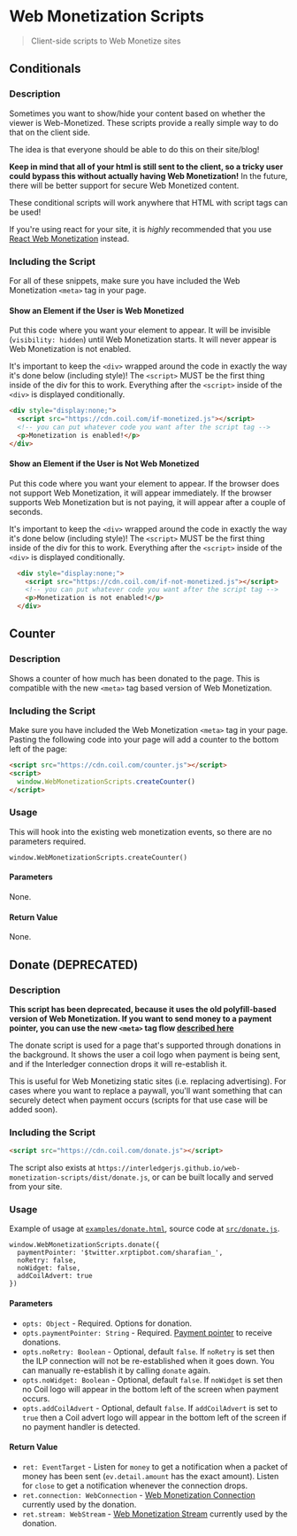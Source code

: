 # Web Monetization Scripts
> Client-side scripts to Web Monetize sites

## Conditionals

### Description

Sometimes you want to show/hide your content based on whether the viewer is
Web-Monetized. These scripts provide a really simple way to do that on the
client side.

The idea is that everyone should be able to do this on their site/blog!

**Keep in mind that all of your html is still sent to the client, so a tricky
user could bypass this without actually having Web Monetization!** In the
future, there will be better support for secure Web Monetized content.

These conditional scripts will work anywhere that HTML with script tags can be used!

If you're using react for your site, it is _highly_ recommended that you use
[React Web Monetization](https://github.com/sharafian/react-web-monetization)
instead.

### Including the Script

For all of these snippets, make sure you have included the Web Monetization
`<meta>` tag in your page.

#### Show an Element if the User is Web Monetized

Put this code where you want your element to appear. It will be invisible
(`visibility: hidden`) until Web Monetization starts. It will never appear is
Web Monetization is not enabled.

It's important to keep the `<div>` wrapped around the code in exactly the way
it's done below (including style)! The `<script>` MUST be the first thing
inside of the div for this to work. Everything after the `<script>` inside of
the `<div>` is displayed conditionally.

```html
<div style="display:none;">
  <script src="https://cdn.coil.com/if-monetized.js"></script>
  <!-- you can put whatever code you want after the script tag -->
  <p>Monetization is enabled!</p>
</div>
```

#### Show an Element if the User is Not Web Monetized

Put this code where you want your element to appear. If the browser does not
support Web Monetization, it will appear immediately. If the browser supports
Web Monetization but is not paying, it will appear after a couple of seconds.

It's important to keep the `<div>` wrapped around the code in exactly the way
it's done below (including style)! The `<script>` MUST be the first thing
inside of the div for this to work. Everything after the `<script>` inside of
the `<div>` is displayed conditionally.

```html
  <div style="display:none;">
    <script src="https://cdn.coil.com/if-not-monetized.js"></script>
    <!-- you can put whatever code you want after the script tag -->
    <p>Monetization is not enabled!</p>
  </div>
```

## Counter

### Description

Shows a counter of how much has been donated to the page. This is compatible
with the new `<meta>` tag based version of Web Monetization.

### Including the Script

Make sure you have included the Web Monetization `<meta>` tag in your page.
Pasting the following code into your page will add a counter to the bottom left
of the page:

```html
<script src="https://cdn.coil.com/counter.js"></script>
<script>
  window.WebMonetizationScripts.createCounter()
</script>
```

### Usage

This will hook into the existing web monetization events, so there are no
parameters required.

```
window.WebMonetizationScripts.createCounter()
```

#### Parameters

None.

#### Return Value

None.

## Donate (DEPRECATED)

### Description

**This script has been deprecated, because it uses the old polyfill-based
version of Web Monetization.  If you want to send money to a payment pointer,
you can use the new `<meta>` tag flow [described
here](https://medium.com/interledger-blog/simplifying-web-monetization-871aee326170)**

The donate script is used for a page that's supported through donations in the
background. It shows the user a coil logo when payment is being sent, and if
the Interledger connection drops it will re-establish it.

This is useful for Web Monetizing static sites (i.e. replacing advertising). For cases where you want to replace a paywall, you'll want something that can securely detect when payment occurs (scripts for that use case will be added soon).

### Including the Script

```html
<script src="https://cdn.coil.com/donate.js"></script>
```

The script also exists at `https://interledgerjs.github.io/web-monetization-scripts/dist/donate.js`, or can be built locally and served from your site.

### Usage

Example of usage at [`examples/donate.html`](https://github.com/interledgerjs/web-monetization-scripts/blob/master/examples/donate.html), source code at [`src/donate.js`](https://github.com/interledgerjs/web-monetization-scripts/blob/master/src/donate.js).

```
window.WebMonetizationScripts.donate({
  paymentPointer: '$twitter.xrptipbot.com/sharafian_',
  noRetry: false,
  noWidget: false,
  addCoilAdvert: true
})
```

#### Parameters

- `opts: Object` - Required. Options for donation.
- `opts.paymentPointer: String` - Required. [Payment pointer](https://github.com/interledger/rfcs/blob/master/0026-payment-pointers/0026-payment-pointers.md) to receive donations.
- `opts.noRetry: Boolean` - Optional, default `false`. If `noRetry` is set then the ILP connection will not be re-established when it goes down. You can manually re-establish it by calling `donate` again.
- `opts.noWidget: Boolean` - Optional, default `false`. If `noWidget` is set then no Coil logo will appear in the bottom left of the screen when payment occurs.
- `opts.addCoilAdvert` - Optional, default `false`. If `addCoilAdvert` is set to `true` then a Coil advert logo will appear in the bottom left of the screen if no payment handler is detected.

#### Return Value

- `ret: EventTarget` - Listen for `money` to get a notification when a packet of money has been sent (`ev.detail.amount` has the exact amount). Listen for `close` to get a notification whenever the connection drops.
- `ret.connection: WebConnection` - [Web Monetization Connection](https://github.com/interledger/rfcs/blob/master/0028-web-monetization/0028-web-monetization.md#ilp-connection-class) currently used by the donation.
- `ret.stream: WebStream` - [Web Monetization Stream](https://github.com/interledger/rfcs/blob/master/0028-web-monetization/0028-web-monetization.md#ilp-stream-class) currently used by the donation.
